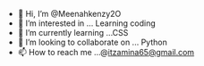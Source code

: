 - 👋 Hi, I’m @Meenahkenzy2O
- 👀 I’m interested in ... Learning coding 
- 🌱 I’m currently learning ...CSS
- 💞️ I’m looking to collaborate on ... Python 
- 📫 How to reach me ...@itzamina65@gmail.com

<!---
Meenahkenzy2O/Meenahkenzy2O is a ✨ special ✨ repository because its `README.md` (this file) appears on your GitHub profile.
You can click the Preview link to take a look at your changes.
--->
